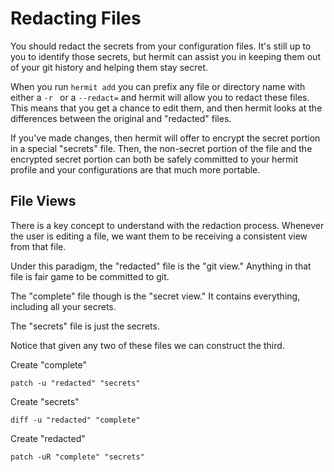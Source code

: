# Redacting Files

You should redact the secrets from your configuration files. It's
still up to you to identify those secrets, but hermit can assist you
in keeping them out of your git history and helping them stay secret.

When you run `hermit add` you can prefix any file or directory name
with either a `-r ` or a `--redact=` and hermit will allow you to
redact these files. This means that you get a chance to edit them, and
then hermit looks at the differences between the original and
"redacted" files.

If you've made changes, then hermit will offer to encrypt the secret
portion in a special "secrets" file. Then, the non-secret portion of
the file and the encrypted secret portion can both be safely committed
to your hermit profile and your configurations are that much more
portable.

## File Views

There is a key concept to understand with the redaction
process. Whenever the user is editing a file, we want them to be
receiving a consistent view from that file.

Under this paradigm, the "redacted" file is the "git view."  Anything
in that file is fair game to be committed to git.

The "complete" file though is the "secret view."  It contains
everything, including all your secrets.

The "secrets" file is just the secrets.

Notice that given any two of these files we can construct the third.

Create "complete"
```
patch -u "redacted" "secrets"
```

Create "secrets"
```
diff -u "redacted" "complete"
```

Create "redacted"
```
patch -uR "complete" "secrets"
```
